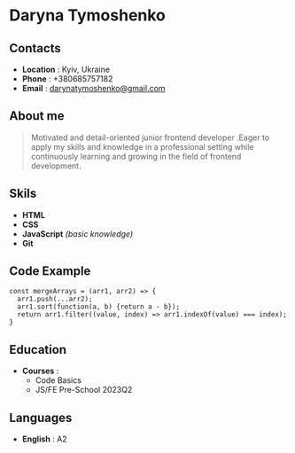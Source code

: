 # Daryna Tymoshenko
## Contacts
- **Location** : Kyiv, Ukraine
- **Phone** : +380685757182
- **Email** : [darynatymoshenko@gmail.com](mailto:darynatymoshenko@gmail.com)
 ## About me
 > Motivated and detail-oriented junior frontend developer .Eager to apply my skills and knowledge in a professional setting while continuously learning and growing in the field of frontend development.
 ## Skils
 + **HTML**
 + **CSS**
 + **JavaScript** *(basic knowledge)*
 + **Git**
## Code Example
```
const mergeArrays = (arr1, arr2) => {
  arr1.push(...arr2);
  arr1.sort(function(a, b) {return a - b});
  return arr1.filter((value, index) => arr1.indexOf(value) === index);
}

```
## Education
* **Courses** :
  - Code Basics
  - JS/FE Pre-School 2023Q2
## Languages
+ **English** : A2